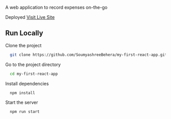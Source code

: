 A web application to record expenses on-the-go

Deployed
<a href="https://first-ract-project.vercel.app/">Visit Live Site</a>

## Run Locally

Clone the project

```bash
  git clone https://github.com/SoumyashreeBehera/my-first-react-app.git
```

Go to the project directory

```bash
  cd my-first-react-app
```

Install dependencies

```bash
  npm install
```

Start the server

```bash
  npm run start
```
